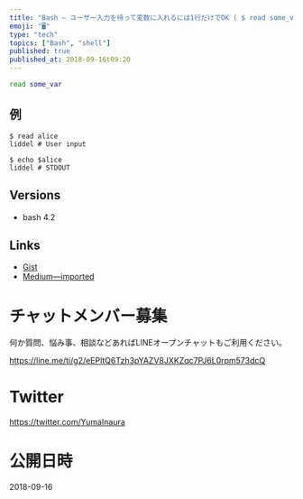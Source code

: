 ```yaml
---
title: "Bash — ユーザー入力を待って変数に入れるには1行だけでOK ( $ read some_var )"
emoji: "🖥"
type: "tech"
topics: ["Bash", "shell"]
published: true
published_at: 2018-09-16t09:20
---
```



```bash
read some_var
```


## 例


```
$ read alice
liddel # User input

$ echo $alice
liddel # STDOUT
```

## Versions

- bash 4.2

## Links

- [Gist](https://gist.github.com/YumaInaura/3955c066a8a3ffd7620fbf4380723e39)
- [Medium—imported](https://medium.com/supersonic-generation/bash-read-user-input-and-set-variable-read-some-var-it-is-just-two-keywords-c7900cfb2546)








<!-- Update From Qiita API -->

# チャットメンバー募集


何か質問、悩み事、相談などあればLINEオープンチャットもご利用ください。

https://line.me/ti/g2/eEPltQ6Tzh3pYAZV8JXKZqc7PJ6L0rpm573dcQ





# Twitter


https://twitter.com/YumaInaura


<!-- Update From Qiita API -->



# 公開日時

2018-09-16
